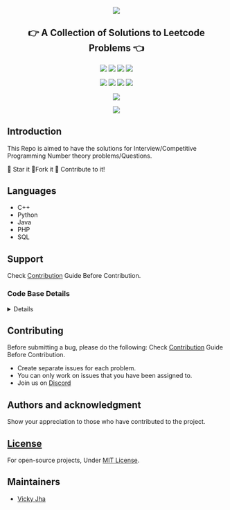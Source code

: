 <p align="center">
<img src="https://capsule-render.vercel.app/api?type=rect&color=gradient&height=100&section=header&text=LeetCode%20Solutions&fontSize=70&fontAlignY=70" /> 
<h2 align="center">👉 A Collection of Solutions to Leetcode Problems 👈</h2>
</p>

<p align="center">
<img src="https://img.shields.io/badge/language-Python-blue?style=for-the-badge">
<img src="https://img.shields.io/badge/language-C++-blue?style=for-the-badge">
<img src="https://img.shields.io/badge/language-Java-blue?style=for-the-badge">
<img src="https://img.shields.io/badge/language-SQL-blue?style=for-the-badge">
 </p>
<p align="center">
<img src="https://img.shields.io/github/issues-raw/SSKale1/LeetCode-Solutions?style=for-the-badge" >
<img src="https://img.shields.io/github/issues-closed-raw/SSKale1/LeetCode-Solutions?style=for-the-badge" >
<img src="https://img.shields.io/github/issues-pr-raw/SSKale1/LeetCode-Solutions?style=for-the-badge" >
<img src="https://img.shields.io/github/issues-pr-closed-raw/SSKale1/LeetCode-Solutions?style=for-the-badge" >
</p>
<p align="center">
<img src="https://img.shields.io/github/hacktoberfest/2020/SSKale1/LeetCode-Solutions?style=for-the-badge">
</p>
<p align="center">
<img src="https://img.shields.io/github/contributors/SSKale1/LeetCode-Solutions?style=for-the-badge">
</p>

## Introduction

This Repo is aimed to have the solutions for Interview/Competitive Programming Number theory problems/Questions.

:star2: Star it 
:fork_and_knife:Fork it
:handshake: Contribute to it!


## Languages 
- C++
- Python
- Java
- PHP
- SQL

## Support

Check [Contribution](/CONTRIBUTING.md) Guide Before Contribution.



<!-- Restrctions:maintainers only access -->

<summary><h3>Code Base Details</h3></summary>
<details>

| Problem #                      	| Title           	| Remarks 	      |
|---|---|---|
| 1                  	| Basics                  	|   	|
| 2                    	| Modular Arithmetic    	|  	|
| 3               	| Number Theory               	|  	|
| 4                  |  Coding Problems          |    |
| 5                 | Misc                        |     |



</details>

## Contributing

Before submitting a bug, please do the following:
Check [Contribution](/CONTRIBUTING.md) Guide Before Contribution.

- Create separate issues for each problem.
- You can only work on issues that you have been assigned to.
- Join us on [Discord](https://discord.gg/UezHVp)

## Authors and acknowledgment

Show your appreciation to those who have contributed to the project.

## [License](/LICENSE)

For open-source projects, Under [MIT License](/LICENSE).

## Maintainers

- [Vicky Jha](https://github.com/vicky-jha)
